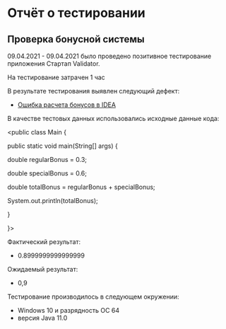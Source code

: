 # Отчёт о тестировании <Precision>

## Проверка бонусной системы

09.04.2021 - 09.04.2021 было проведено позитивное тестирование приложения Стартап Validator.

На тестирование затрачен 1 час

В результате тестирования выявлен следующий дефект:

* [Ошибка расчета бонусов в IDEA](https://github.com/Kate-IQA/Precision/issues/1#issue-855307636)

В качестве тестовых данных использовались исходные данные кода:

 <public class Main {

  public static void main(String[] args) {

  double regularBonus = 0.3;

  double specialBonus = 0.6;

  double totalBonus = regularBonus + specialBonus;

  System.out.println(totalBonus);

  }

  }>

Фактический результат:
* 0.8999999999999999

Ожидаемый результат:
* 0,9 

Тестирование производилось в следующем окружении:
* Windows 10 и разрядность ОС 64 
* версия Java 11.0
